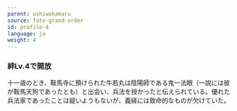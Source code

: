 ```yaml
---
parent: ushiwakamaru
source: fate-grand-order
id: profile-4
language: ja
weight: 4
---
```


### 絆Lv.4で開放

十一歳のとき、鞍馬寺に預けられた牛若丸は陰陽師である鬼一法眼（一説には彼が鞍馬天狗であったとも）と出会い、兵法を授かったと伝えられている。優れた兵法家であったことは疑いようもないが、義経には致命的なものが欠けていた。
